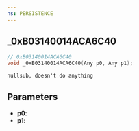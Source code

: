 ```yaml
---
ns: PERSISTENCE
---
```

## _0xB03140014ACA6C40

```c
// 0xB03140014ACA6C40
void _0xB03140014ACA6C40(Any p0, Any p1);
```

```
nullsub, doesn't do anything
```

## Parameters
* **p0**:
* **p1**:
